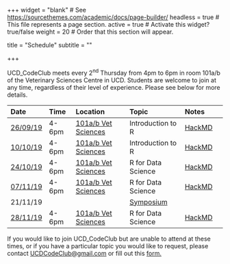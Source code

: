 +++
widget = "blank"  # See https://sourcethemes.com/academic/docs/page-builder/
headless = true  # This file represents a page section.
active = true  # Activate this widget? true/false
weight = 20  # Order that this section will appear.

title = "Schedule"
subtitle = ""



+++

UCD_CodeClub meets every 2<sup>nd</sup> Thursday from 4pm to 6pm in room 101a/b of the Veterinary Sciences Centre in UCD. Students are welcome to join at any time, regardless of their level of experience. Please see below for more details.

| Date                                                                                                                                                                                                             | Time  | Location                                                                          | Topic              | Notes                                                                                |     |
| :--------------------------------------------------------------------------------------------------------------------------------------------------------------------------------------------------------------- | :---- | :-------------------------------------------------------------------------------- | :----------------- | :----------------------------------------------------------------------------------- | :-- |
| [26/09/19](http://www.google.com/calendar/event?action=TEMPLATE&dates=20190926T150000Z%2F20190926T170000Z&text=UCD_CodeClub&location=101a%2Fb%20UCD%20Veterinary%20Sciences%20Centre&details= "Add to calendar") | 4-6pm | [101a/b Vet Sciences](https://goo.gl/maps/9haXHkMLkwbZfSSq7 "See on Google Maps") | Introduction to R  | [HackMD](https://hackmd.io/pxRIdbVbQY-5OQsUyOzK0A?view#Session-1-260919 "See notes") |     |
| [10/10/19](http://www.google.com/calendar/event?action=TEMPLATE&dates=20191010T150000Z%2F20191010T170000Z&text=UCD_CodeClub&location=101a%2Fb%20UCD%20Veterinary%20Sciences%20Centre&details= "Add to calendar") | 4-6pm | [101a/b Vet Sciences](https://goo.gl/maps/9haXHkMLkwbZfSSq7 "See on Google Maps") | Introduction to R | [HackMD](https://hackmd.io/pxRIdbVbQY-5OQsUyOzK0A?view#Session-2-101019 "See notes") |     |
| [24/10/19](http://www.google.com/calendar/event?action=TEMPLATE&dates=20191024T150000Z%2F20191024T170000Z&text=UCD_CodeClub&location=101a%2Fb%20UCD%20Veterinary%20Sciences%20Centre&details= "Add to calendar") | 4-6pm | [101a/b Vet Sciences](https://goo.gl/maps/9haXHkMLkwbZfSSq7 "See on Google Maps") | R for Data Science | [HackMD](https://hackmd.io/pxRIdbVbQY-5OQsUyOzK0A?view#Session-3-241019 "See notes") |     |
| [07/11/19](http://www.google.com/calendar/event?action=TEMPLATE&dates=20191107T150000Z%2F20191107T170000Z&text=UCD_CodeClub&location=101a%2Fb%20UCD%20Veterinary%20Sciences%20Centre&details= "Add to calendar") | 4-6pm | [101a/b Vet Sciences](https://goo.gl/maps/9haXHkMLkwbZfSSq7 "See on Google Maps") | R for Data Science | [HackMD](https://hackmd.io/pxRIdbVbQY-5OQsUyOzK0A?view#Session-4-071119 "See notes") |     |
| 21/11/19 |  |  | [Symposium](http://compmolbiosymp.ucd.ie/ "See website") |  |     |
| [28/11/19](http://www.google.com/calendar/event?action=TEMPLATE&dates=20191128T160000Z%2F20191128T180000Z&text=UCD_CodeClub&location=101a%2Fb%20UCD%20Veterinary%20Sciences%20Centre&details= "Add to calendar") | 4-6pm | [101a/b Vet Sciences](https://goo.gl/maps/9haXHkMLkwbZfSSq7 "See on Google Maps") | R for Data Science | [HackMD](https://hackmd.io/pxRIdbVbQY-5OQsUyOzK0A?view#Session-5-281119 "See notes") |     |

If you would like to join UCD_CodeClub but are unable to attend at these times, or if you have a particular topic you would like to request, please contact [UCDCodeClub@gmail.com](mailto:UCDCodeClub@gmail.com) or fill out this [form.](https://forms.gle/mALvEwkD12vtLR8F7)
